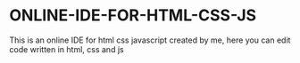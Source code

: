 # ONLINE-IDE-FOR-HTML-CSS-JS

This is an online IDE for html css javascript created by me, 
here you can edit code written in html, css and js

